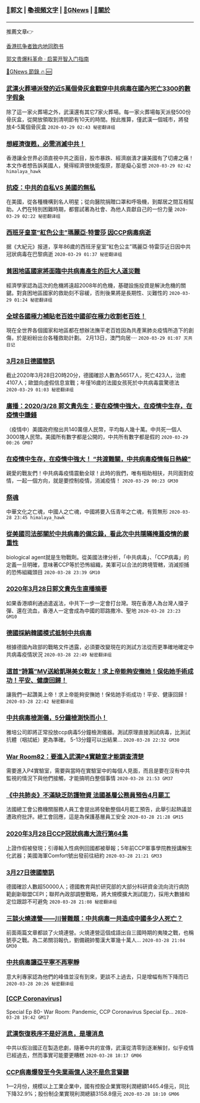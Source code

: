 ###  [:eagle:郭文](https://github.com/ourhimalayas/txt) | [:books:視頻文字](https://github.com/ourhimalayas/txt/blob/master/content/README.md) | [:newspaper:GNews](https://github.com/ourhimalayas/txt/blob/master/content/gnews/README.md) | [:pray:關於](https://github.com/ourhimalayas/home/tree/master/about)
---

推薦文章:point_right:

[香港抗争者致内地同胞书](https://github.com/ourhimalayas/news/blob/master/2019/08/a_letter_from_the_hong_kong_people.md)

[郭文贵爆料革命 · 启蒙开智入门指南](https://github.com/ourhimalayas/txt/issues/1)

[:newspaper:GNews 節錄 :fire: :new:](https://github.com/ourhimalayas/txt/blob/master/content/gnews/README.md) 



### [武漢火葬場派發的近5萬個骨灰盒戳穿中共病毒在國內死亡3300的數字假象](/content/gnews/1/README.md)

除了這一家火葬場之外，武漢還有其它7家火葬場。每一家火葬場每天派發500份骨灰盒，從開放領取到清明節有10天的時間。按此推算，僅武漢一個城市，將發放4-5萬個骨灰盒  `2020-03-29 02:43 秘密翻译组`

### [想經濟復甦，必需消滅中共！](/content/gnews/2/README.md)

香港讓全世界必須直視中共之面目，股市暴跌、經濟崩潰才讓美國有了切膚之痛！本文作者想告訴美國人，覺得經濟很快能復原，那是癡心妄想  `2020-03-29 02:42 himalaya_hawk`

### [抗疫：中共的自私VS 美國的無私](/content/gnews/3/README.md)

在美國，從各種機構到名人明星；從向醫院捐贈口罩和呼吸機，到鄰居之間互相幫助。人們在特別困難時期，都嘗試著為社會、為他人貢獻自己的一份力量  `2020-03-29 02:22 秘密翻译组`

### [西班牙皇室“紅色公主”瑪麗亞·特雷莎 因CCP病毒病逝](/content/gnews/4/README.md)

据《大紀元》报道，享年86歲的西班牙皇室“紅色公主”瑪麗亞·特雷莎近日因中共冠狀病毒在巴黎病逝  `2020-03-29 01:37 秘密翻译组`

### [貧困地區國家將面臨中共病毒產生的巨大人道災難](/content/gnews/5/README.md)

經濟學家認為這次的危機將遠超2008年的危機，基礎設施投資是解決危機的關鍵。對貪困地區國家的救助刻不容緩，否則後果將是長期性、災難性的  `2020-03-29 01:24 秘密翻译组`

### [全球各國極力補貼老百姓中國卻在極力收割老百姓！](/content/gnews/6/README.md)

現在全世界各個國家和地區都在想辦法撫平老百姓因為共產黨肺炎疫情所造下的創傷，於是紛紛出台各種救助計劃。 2月13日，澳門向居····  `2020-03-29 01:07 灭共日记`

### [3月28日德國簡訊](/content/gnews/7/README.md)

截止2020年3月28日20時20分，德國確診人數為56517人，死亡423人，治癒4107人；歐盟向虛假信息宣戰；年僅16歲的法國女孩死於中共病毒震驚德法  `2020-03-29 01:03 秘密翻译组`

### [廣播：2020/3/28 郭文貴先生：要在疫情中強大，在疫情中生存，在疫情中賺錢](/content/gnews/8/README.md)

（疫情中）美國政府撥出共140萬億人民幣，平均每人幾十萬。中共死一個人3000塊人民幣。美國所有數字都是公開的，中共所有數字都是假的  `2020-03-29 00:26 GM07`

### [在疫情中生存，在疫情中強大！ “共渡難關，中共病毒疫情每日熱線”](/content/gnews/9/README.md)

親愛的戰友們！中共病毒疫情震動全球！此時的我們，唯有相助相扶，共同面對疫情，一起一個方向，就是要控制疫情，消滅疫情！  `2020-03-29 00:23 GM30`

### [祭魂](/content/gnews/10/README.md)

中華文化之亡魂，中國人之亡魂，中國將要入伍青年之亡魂，有質無形  `2020-03-28 23:45 himalaya_hawk`

### [從美國司法部關於中共病毒的備忘錄，看此次中共隱瞞掩蓋疫情的嚴重性](/content/gnews/11/README.md)

biological agent就是生物戰劑。從美國法律分析，「中共病毒」、「CCP病毒」的定義一旦明確，意味著CCP等於恐怖組織，美軍可以合法的跨境管轄，消滅拒捕的恐怖組織頭目
﻿  `2020-03-28 23:39 GM10`

### [2020年3月28日郭文貴先生直播摘要](/content/gnews/12/README.md)

如果香港順利通過遣返法，中共下一步一定會打台灣。現在香港人為台灣人擋子彈、還在流血，香港人一定會成為中國的耶路撒冷、聖地  `2020-03-28 23:23 GM10`

### [德國採納韓國模式抵制中共病毒](/content/gnews/13/README.md)

根據德國內政部的戰略文件透露，必須要改變現在的測試方法從而更準確地確定中共病毒疫情狀況  `2020-03-28 22:49 秘密翻译组`

### [這首“詩篇”MV送給凱琳美女戰友！求上帝能夠安撫她！保佑她手術成功！平安、健康回歸！](/content/gnews/14/README.md)

讓我們一起讚美上帝！求上帝能夠安撫她！保佑她手術成功！平安、健康回歸！  `2020-03-28 22:42 秘密翻译组`

### [中共病毒檢測儀，5分鐘檢測快而小！](/content/gnews/15/README.md)

雅培公司即將正常投放ccp病毒5分鐘檢測儀器。測試原理直接測試病毒，比測試抗體（咽拭紙）更為準確。 5-13分鐘可以出結果...  `2020-03-28 22:32 GM30`

### [War Room82：要進入武漢P4實驗室才能調查清楚](/content/gnews/16/README.md)

需要進入P4實驗室，需要與當時在實驗室中的每個人見面，而且是要在沒有中共監視的情況下與他們接觸，才能搞明白整個事情  `2020-03-28 21:53 GM37`

### [《中共肺炎》不滿缺乏防護物資 法國基層公務員預告4月罷工](/content/gnews/17/README.md)

法國總工會公務機關服務人員工會提出將發動整個4月罷工預告，此舉引起熱議並遭政府批評。總工會回應，這是為保護基層員工安全  `2020-03-28 21:28 GM15`

### [2020年3月28日CCP冠狀病毒大流行第64集](/content/gnews/18/README.md)

上證作假被發現；引導輸入性病例回國都被舉報；5年前CCP軍事學院教授講解生化武器；美國海軍Comfort號出發前往紐約  `2020-03-28 21:21 GM33`

### [3月27日德國簡訊](/content/gnews/19/README.md)

德國確診人數超50000人；德國教育與於研究部的大部分科研資金流向流行病防範創新聯盟CEPI；聯邦內政部調整戰略，將大規模擴大測試能力，採用大數據和定位跟踪不可避免  `2020-03-28 21:08 秘密翻译组`

### [三談火燒連營——川普難題：中共病毒一共造成中國多少人死亡？](/content/gnews/20/README.md)

前面兩篇文章都談了火燒連營。火燒連營這個成語出自三國時期的夷陵之戰，也稱猇亭之戰。為二弟關羽報仇，劉備親帥蜀漢大軍幾十萬人...  `2020-03-28 21:04 GM30`

### [中共病毒讓亞平寧不再寧靜](/content/gnews/21/README.md)

意大利專家認為他們的峰值並沒有到來，更談不上過去，只是增幅有所下降而已  `2020-03-28 20:26 秘密翻译组`

### [[CCP Coronavirus]](/content/gnews/22/README.md)

Special Ep 80- War Room: Pandemic, CCP Coronavirus
Special Ep...  `2020-03-28 19:42 GM17`

### [武漢恢復秩序不是好消息，是壞消息](/content/gnews/23/README.md)

中共以假治國正在製造悲劇，隨著中共的宣傳，武漢從清零到逐漸解封，似乎疫情已經過去，然而事實可能要更糟糕  `2020-03-28 18:17 GM06`

### [CCP病毒爆發至今失業兩億人決不是危言聳聽](/content/gnews/24/README.md)

1—2月份，規模以上工業企業中，國有控股企業實現利潤總額1465.4億元，同比下降32.9%；股份制企業實現利潤總額3158.8億元  `2020-03-28 18:10 GM06`

